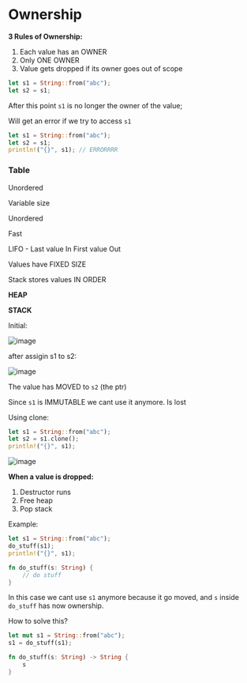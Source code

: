 # Ownership

**3 Rules of Ownership:**


1. Each value has an OWNER
2. Only ONE OWNER
3. Value gets dropped if its owner goes out of scope

```rust
let s1 = String::from("abc");
let s2 = s1;
```


After this point `s1` is no longer the owner of the value;

Will get an error if we try to access `s1` 

```rust
let s1 = String::from("abc");
let s2 = s1;
println!("{}", s1); // ERRORRRR
```


### Table

Unordered

Variable size

Unordered

Fast

LIFO - Last value In First value Out

Values have FIXED SIZE

Stack stores values IN ORDER

**HEAP**

**STACK**

Initial:

![image](https://res.craft.do/user/full/3120da64-5cee-db1f-837f-1804f348eae7/0D1F736C-CF37-47D4-870A-3C32E7E3EE4C_2/yMEysGHfa0xMWNZZQGyX98QDWZKMJtG028wrBxnYx6oz/Screenshot%202022-03-26%20at%2012.45.58.png)

after assigin s1 to s2:

![image](https://res.craft.do/user/full/3120da64-5cee-db1f-837f-1804f348eae7/8A0D4925-0339-479F-83EC-E351E93C4401_2/RdaNrIdcx51KQlbtatmof3dArInydlzvj0y8SGsGyPEz/Screenshot%202022-03-26%20at%2012.46.37.png)

The value has MOVED to `s2`  (the ptr)

Since `s1` is IMMUTABLE we cant use it anymore. Is lost

Using clone:

```rust
let s1 = String::from("abc");
let s2 = s1.clone();
println!("{}", s1);
```


![image](https://res.craft.do/user/full/3120da64-5cee-db1f-837f-1804f348eae7/C5A2A184-8BA2-487B-889B-DFD413F3C25E_2/qygbbXyu39uTevM0k3EDN4mAkhACFQEyCOKXylx28ZIz/Screenshot%202022-03-26%20at%2012.49.44.png)

**When a value is dropped:**


1. Destructor runs
2. Free heap
3. Pop stack

Example:

```rust
let s1 = String::from("abc");
do_stuff(s1);
println!("{}", s1);

fn do_stuff(s: String) {
	// do stuff
}
```


In this case we cant use `s1` anymore because it go moved, and `s` inside `do_stuff` has now ownership.

How to solve this?

```rust
let mut s1 = String::from("abc");
s1 = do_stuff(s1);

fn do_stuff(s: String) -> String {
	s
}
```
